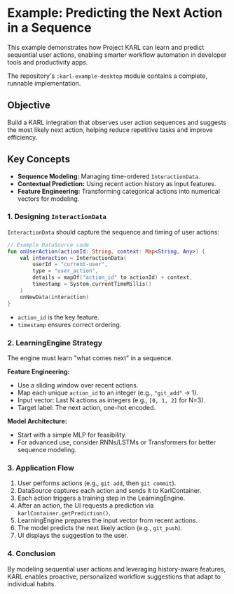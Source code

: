 # Example: Predicting the Next Action in a Sequence

This example demonstrates how Project KARL can learn and predict sequential user actions, enabling smarter workflow automation in developer tools and productivity apps.

The repository's `:karl-example-desktop` module contains a complete, runnable implementation.

## Objective

Build a KARL integration that observes user action sequences and suggests the most likely next action, helping reduce repetitive tasks and improve efficiency.

## Key Concepts

- **Sequence Modeling:** Managing time-ordered `InteractionData`.
- **Contextual Prediction:** Using recent action history as input features.
- **Feature Engineering:** Transforming categorical actions into numerical vectors for modeling.

### 1. Designing `InteractionData`

`InteractionData` should capture the sequence and timing of user actions:

```kotlin
// Example DataSource code
fun onUserAction(actionId: String, context: Map<String, Any>) {
    val interaction = InteractionData(
        userId = "current-user",
        type = "user_action",
        details = mapOf("action_id" to actionId) + context,
        timestamp = System.currentTimeMillis()
    )
    onNewData(interaction)
}
```

- `action_id` is the key feature.
- `timestamp` ensures correct ordering.

### 2. LearningEngine Strategy

The engine must learn "what comes next" in a sequence.

**Feature Engineering:**

- Use a sliding window over recent actions.
- Map each unique `action_id` to an integer (e.g., `"git_add"` → 1).
- Input vector: Last N actions as integers (e.g., `[0, 1, 2]` for N=3).
- Target label: The next action, one-hot encoded.

**Model Architecture:**

- Start with a simple MLP for feasibility.
- For advanced use, consider RNNs/LSTMs or Transformers for better sequence modeling.

### 3. Application Flow

1. User performs actions (e.g., `git add`, then `git commit`).
2. DataSource captures each action and sends it to KarlContainer.
3. Each action triggers a training step in the LearningEngine.
4. After an action, the UI requests a prediction via `karlContainer.getPrediction()`.
5. LearningEngine prepares the input vector from recent actions.
6. The model predicts the next likely action (e.g., `git_push`).
7. UI displays the suggestion to the user.

### 4. Conclusion

By modeling sequential user actions and leveraging history-aware features, KARL enables proactive, personalized workflow suggestions that adapt to individual habits.
